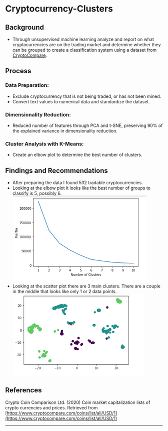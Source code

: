 # Cryptocurrency-Clusters

## Background

* Through unsupervised machine learning analyze and report on what cryptocurrencies are on the trading market and determine whether they can be grouped to create a classification system using a dataset from [CryptoCompare](https://min-api.cryptocompare.com/data/all/coinlist).

## Process

### Data Preparation: 

* Exclude cryptocurrency that is not being traded, or has not been mined. 
* Convert text values to numerical data and standardize the dataset.

### Dimensionality Reduction: 
* Reduced number of features through PCA and t-SNE, preserving 90% of the explained variance in dimensionality reduction.

### Cluster Analysis with K-Means:
* Create an elbow plot to determine the best number of clusters.

## Findings and Recommendations

* After preparing the data I found 532 tradable cryptocurrencies.
* Looking at the elbow plot it looks like the best number of groups to classify is 5, possibly 6.
![Elbow-Plot](Images/elbow_plot.png)
* Looking at the scatter plot there are 3 main clusters. There are a couple in the middle that looks like only 1 or 2 data points.
![Scatter-Plot](Images/scatter_plot.png)



## References

Crypto Coin Comparison Ltd. (2020) Coin market capitalization lists of crypto currencies and prices. Retrieved from [https://www.cryptocompare.com/coins/list/all/USD/1](https://www.cryptocompare.com/coins/list/all/USD/1)

- - -

